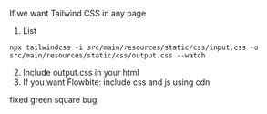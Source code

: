 If we want Tailwind CSS in any page
1. List
```
npx tailwindcss -i src/main/resources/static/css/input.css -o src/main/resources/static/css/output.css --watch
```
2. Include output.css in your html
3. If you want Flowbite: include css and js using cdn

fixed green square bug